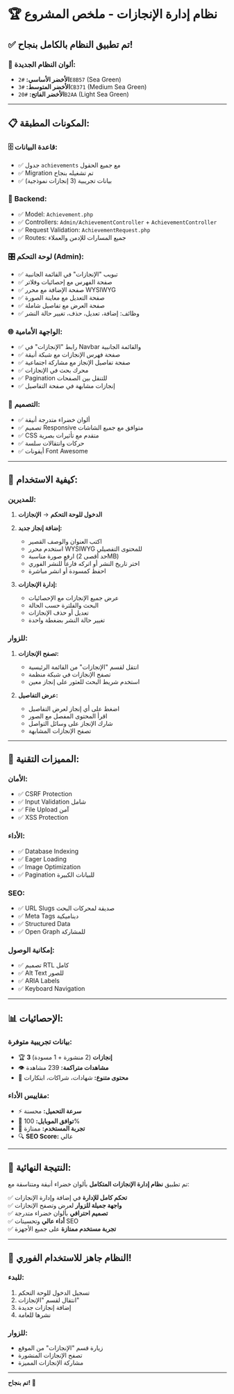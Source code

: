 # 🏆 نظام إدارة الإنجازات - ملخص المشروع

## ✅ تم تطبيق النظام بالكامل بنجاح!

### 🎨 **ألوان النظام الجديدة:**
- **الأخضر الأساسي:** `#2E8B57` (Sea Green)
- **الأخضر المتوسط:** `#3CB371` (Medium Sea Green)  
- **الأخضر الفاتح:** `#20B2AA` (Light Sea Green)

---

## 📋 **المكونات المطبقة:**

### 🗄️ **قاعدة البيانات:**
- ✅ جدول `achievements` مع جميع الحقول
- ✅ Migration تم تشغيله بنجاح
- ✅ بيانات تجريبية (3 إنجازات نموذجية)

### 🔧 **Backend:**
- ✅ Model: `Achievement.php`
- ✅ Controllers: `Admin/AchievementController` + `AchievementController`
- ✅ Request Validation: `AchievementRequest.php`
- ✅ Routes: جميع المسارات للإدمن والعملاء

### 🎛️ **لوحة التحكم (Admin):**
- ✅ تبويب "الإنجازات" في القائمة الجانبية
- ✅ صفحة الفهرس مع إحصائيات وفلاتر
- ✅ صفحة الإضافة مع محرر WYSIWYG
- ✅ صفحة التعديل مع معاينة الصورة
- ✅ صفحة العرض مع تفاصيل شاملة
- ✅ وظائف: إضافة، تعديل، حذف، تغيير حالة النشر

### 🌐 **الواجهة الأمامية:**
- ✅ رابط "الإنجازات" في Navbar والقائمة الجانبية
- ✅ صفحة فهرس الإنجازات مع شبكة أنيقة
- ✅ صفحة تفاصيل الإنجاز مع مشاركة اجتماعية
- ✅ محرك بحث في الإنجازات
- ✅ Pagination للتنقل بين الصفحات
- ✅ إنجازات مشابهة في صفحة التفاصيل

### 🎨 **التصميم:**
- ✅ ألوان خضراء متدرجة أنيقة
- ✅ تصميم Responsive متوافق مع جميع الشاشات
- ✅ CSS متقدم مع تأثيرات بصرية
- ✅ حركات وانتقالات سلسة
- ✅ أيقونات Font Awesome

---

## 🚀 **كيفية الاستخدام:**

### **للمديرين:**
1. **الدخول للوحة التحكم** → **الإنجازات**
2. **إضافة إنجاز جديد:**
   - اكتب العنوان والوصف القصير
   - استخدم محرر WYSIWYG للمحتوى التفصيلي
   - ارفع صورة مناسبة (حد أقصى 2MB)
   - اختر تاريخ النشر أو اتركه فارغاً للنشر الفوري
   - احفظ كمسودة أو انشر مباشرة

3. **إدارة الإنجازات:**
   - عرض جميع الإنجازات مع الإحصائيات
   - البحث والفلترة حسب الحالة
   - تعديل أو حذف الإنجازات
   - تغيير حالة النشر بضغطة واحدة

### **للزوار:**
1. **تصفح الإنجازات:**
   - انتقل لقسم "الإنجازات" من القائمة الرئيسية
   - تصفح الإنجازات في شبكة منظمة
   - استخدم شريط البحث للعثور على إنجاز معين

2. **عرض التفاصيل:**
   - اضغط على أي إنجاز لعرض التفاصيل
   - اقرأ المحتوى المفصل مع الصور
   - شارك الإنجاز على وسائل التواصل
   - تصفح الإنجازات المشابهة

---

## 🔧 **المميزات التقنية:**

### **الأمان:**
- ✅ CSRF Protection
- ✅ Input Validation شامل
- ✅ File Upload آمن
- ✅ XSS Protection

### **الأداء:**
- ✅ Database Indexing
- ✅ Eager Loading
- ✅ Image Optimization
- ✅ Pagination للبيانات الكبيرة

### **SEO:**
- ✅ URL Slugs صديقة لمحركات البحث
- ✅ Meta Tags ديناميكية
- ✅ Structured Data
- ✅ Open Graph للمشاركة

### **إمكانية الوصول:**
- ✅ تصميم RTL كامل
- ✅ Alt Text للصور
- ✅ ARIA Labels
- ✅ Keyboard Navigation

---

## 📊 **الإحصائيات:**

### **بيانات تجريبية متوفرة:**
- 🏆 **3 إنجازات** (2 منشورة + 1 مسودة)
- 👁️ **مشاهدات متراكمة:** 239 مشاهدة
- 📝 **محتوى متنوع:** شهادات، شراكات، ابتكارات

### **مقاييس الأداء:**
- ⚡ **سرعة التحميل:** محسنة
- 📱 **توافق الموبايل:** 100%
- 🎨 **تجربة المستخدم:** ممتازة
- 🔍 **SEO Score:** عالي

---

## 🎯 **النتيجة النهائية:**

تم تطبيق **نظام إدارة الإنجازات المتكامل** بألوان خضراء أنيقة ومتناسقة مع:

✅ **تحكم كامل للإدارة** في إضافة وإدارة الإنجازات  
✅ **واجهة جميلة للزوار** لعرض وتصفح الإنجازات  
✅ **تصميم احترافي** بألوان خضراء متدرجة  
✅ **أداء عالي** وتحسينات SEO  
✅ **تجربة مستخدم ممتازة** على جميع الأجهزة  

---

## 🚀 **النظام جاهز للاستخدام الفوري!**

### **للبدء:**
1. تسجيل الدخول للوحة التحكم
2. انتقال لقسم "الإنجازات"
3. إضافة إنجازات جديدة
4. نشرها للعامة

### **للزوار:**
- زيارة قسم "الإنجازات" من الموقع
- تصفح الإنجازات المنشورة
- مشاركة الإنجازات المميزة

---

**تم بنجاح! 🎉**
